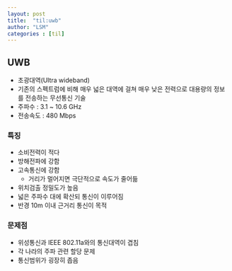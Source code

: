 ```yaml
---
layout: post
title:  "til:uwb"
author: "LSM"
categories : [til]
---
```


## UWB
- 초광대역(Ultra wideband)
- 기존의 스펙트럼에 비해 매우 넓은 대역에 걸쳐 매우 낮은 전력으로 대용량의 정보를 전송하는 무선통신 기술
- 주파수 : 3.1 ~ 10.6 GHz
- 전송속도 : 480 Mbps

### 특징
- 소비전력이 적다
- 방해전파에 강함
- 고속통신에 강함
	- 거리가 멀어지면 극단적으로 속도가 줄어듦
- 위치검출 정밀도가 높음
- 넓은 주파수 대에 확산되 통신이 이루어짐
- 반경 10m 이내 근거리 통신이 목적

### 문제점
- 위성통신과 IEEE 802.11a와의 통신대역이 겹침
- 각 나라의 주파 관련 할당 문제
- 통신범위가 굉장히 좁음